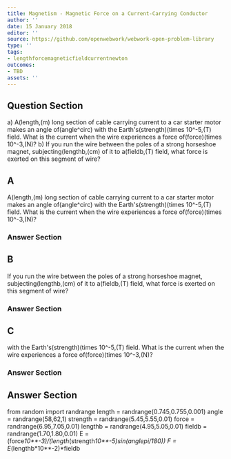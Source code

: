 ```yaml
---
title: Magnetism - Magnetic Force on a Current-Carrying Conductor
author: ''
date: 15 January 2018
editor: ''
source: https://github.com/openwebwork/webwork-open-problem-library
type: ''
tags:
- lengthforcemagneticfieldcurrentnewton
outcomes:
- TBD
assets: ''
---
```


## Question Section 

a) A(length,(m) long section of cable carrying current to a car starter motor makes an angle of(angle^circ) with the Earth's(strength)(times 10^-5,(T) field. What is the current when the wire experiences a force of(force)(times 10^-3,(N)?
b) If you run the wire between the poles of a strong horseshoe magnet, subjecting(lengthb,(cm) of it to a(fieldb,(T) field, what force is exerted on this segment of wire?
## A
A(length,(m) long section of cable carrying current to a car starter motor makes an angle of(angle^circ) with the Earth's(strength)(times 10^-5,(T) field. What is the current when the wire experiences a force of(force)(times 10^-3,(N)?
### Answer Section
## B
If you run the wire between the poles of a strong horseshoe magnet, subjecting(lengthb,(cm) of it to a(fieldb,(T) field, what force is exerted on this segment of wire?
### Answer Section
## C
with the Earth's(strength)(times 10^-5,(T) field. What is the current when the wire experiences a force of(force)(times 10^-3,(N)?
### Answer Section


## Answer Section

from random import randrange
length = randrange(0.745,0.755,0.001)
angle = randrange(58,62,1)
strength = randrange(5.45,5.55,0.01)
force = randrange(6.95,7.05,0.01)
lengthb = randrange(4.95,5.05,0.01)
fieldb = randrange(1.70,1.80,0.01)
E = (force*10**-3)/(length*(strength*10**-5)*sin(angle*pi/180))
F = E*(lengthb*10**-2)*fieldb